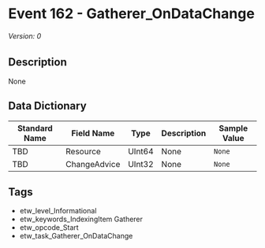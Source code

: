 # Event 162 - Gatherer_OnDataChange
###### Version: 0

## Description
None

## Data Dictionary
|Standard Name|Field Name|Type|Description|Sample Value|
|---|---|---|---|---|
|TBD|Resource|UInt64|None|`None`|
|TBD|ChangeAdvice|UInt32|None|`None`|

## Tags
* etw_level_Informational
* etw_keywords_IndexingItem Gatherer
* etw_opcode_Start
* etw_task_Gatherer_OnDataChange